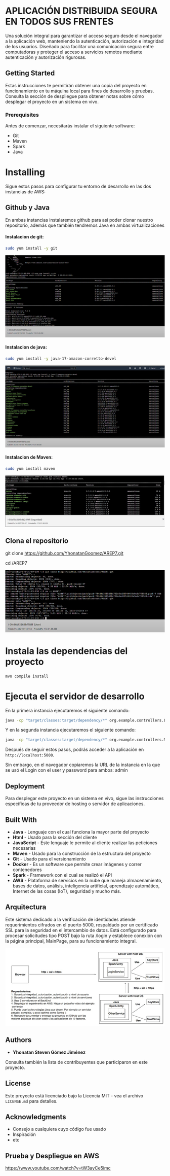 # APLICACIÓN DISTRIBUIDA SEGURA EN TODOS SUS FRENTES

Una solución integral para garantizar el acceso seguro desde el navegador a la aplicación web, manteniendo la autenticación, autorización e integridad de los usuarios. Diseñado para facilitar una comunicación segura entre computadoras y proteger el acceso a servicios remotos mediante autenticación y autorización rigurosas.

## Getting Started

Estas instrucciones te permitirán obtener una copia del proyecto en funcionamiento en tu máquina local para fines de desarrollo y pruebas. Consulta la sección de despliegue para obtener notas sobre cómo desplegar el proyecto en un sistema en vivo.

### Prerequisites

Antes de comenzar, necesitarás instalar el siguiente software:

- Git
- Maven
- Spark
- Java

# Installing

Sigue estos pasos para configurar tu entorno de desarrollo en las dos instancias de AWS:

## Github y Java

En ambas instancias instalaremos github para así poder clonar nuestro repositorio, además que también tendremos Java en ambas virtualizaciones 

#### Instalacion de git:

```bash
sudo yum install -y git
```

![img_1.png](img/img_1.png)

#### Instalacion de java:

```bash
sudo yum install -y java-17-amazon-corretto-devel
```

![img_2.png](img/img_2.png)

#### Instalacion de Maven:

```bash
sudo yum install maven
```

![img_5.png](img/img_5.png)


## Clona el repositorio
git clone https://github.com/YhonatanGoomez/AREP7.git


cd /AREP7

![img_3.png](img/img_3.png)
# Instala las dependencias del proyecto
`mvn compile install`

# Ejecuta el servidor de desarrollo
En la primera instancia ejecutaremos el siguiente comando:

```bash
java -cp "target/classes:target/dependency/*" org.example.controllers.Login
```
Y en la segunda instancia ejecutaremos el siguiente comando:
```bash
java -cp "target/classes:target/dependency/*" org.example.controllers.MainPage
```

Después de seguir estos pasos, podrás acceder a la aplicación en `http://localhost:5000`.

Sin embargo, en el navegador copiaremos la URL de la instancia en la que se usó el Login con el user y password para ambos: admin



## Deployment

Para desplegar este proyecto en un sistema en vivo, sigue las instrucciones específicas de tu proveedor de hosting o servidor de aplicaciones.


## Built With
- **Java** - Lenguaje con el cual funciona la mayor parte del proyecto
- **Html** - Usado para la sección del cliente
- **JavaScript** - Este lenguaje le permite al cliente realizar las peticiones necesarias
- **Maven** - Usado para la construcción de la estructura del proyecto
- **Git** - Usado para el versionamiento
- **Docker** - Es un software que permite crear imágenes y correr contenedores
- **Spark** - Framework con el cual se realizó el API
- **AWS** - Plataforma de servicios en la nube que maneja almacenamiento, bases de datos, análisis, inteligencia artificial, aprendizaje automático, Internet de las cosas (IoT), seguridad y mucho más.


## Arquitectura


Este sistema dedicado a la verificación de identidades atiende requerimientos cifrados en el puerto 5000, respaldado por un certificado SSL para la seguridad en el intercambio de datos. Está configurado para procesar solicitudes tipo POST bajo la ruta /login y establece conexión con la página principal, MainPage, para su funcionamiento integral.

![img_4.png](img/img_4.png)

## Authors

- **Yhonatan Steven Gómez Jiménez**

Consulta también la lista de contribuyentes que participaron en este proyecto.

## License

Este proyecto está licenciado bajo la Licencia MIT - vea el archivo `LICENSE.md` para detalles.

## Acknowledgments

- Consejo a cualquiera cuyo código fue usado
- Inspiración
- etc

## Prueba y Despliegue en AWS

https://www.youtube.com/watch?v=tW3ayCe5imc
